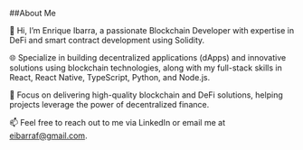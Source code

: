 ##About Me

👋 Hi, I’m Enrique Ibarra, a passionate Blockchain Developer with expertise in DeFi and smart contract development using Solidity.

🌐 Specialize in building decentralized applications (dApps) and innovative solutions using blockchain technologies, along with my full-stack skills in React, React Native, TypeScript, Python, and Node.js.

🚀 Focus on delivering high-quality blockchain and DeFi solutions, helping projects leverage the power of decentralized finance.

📫 Feel free to reach out to me via LinkedIn or email me at eibarraf@gmail.com.

<!---
Enricrypto/Enricrypto is a ✨ special ✨ repository because its `README.md` (this file) appears on your GitHub profile.
You can click the Preview link to take a look at your changes.
--->

